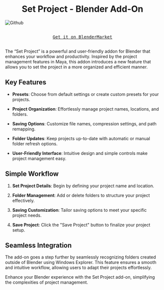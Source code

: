 <h1 align="center">Set Project - Blender Add-On</h1>

![Github](https://github.com/Jishnu-jithu/set-project/assets/145359279/592059f0-8024-4c6c-97a4-1ce6cb47683f)

<p align="center">
  <kbd>
    <br>
    <a href="https://www.blendermarket.com/products/last-used-modifiers">Get it on BlenderMarket‎</a>
    <br>
    <br>
  </kbd>
</p>

The “Set Project” is a powerful and user-friendly addon for Blender that enhances your workflow and productivity. Inspired by the project management features in Maya, this addon introduces a new feature that allows you to set the project in a more organized and efficient manner.

## Key Features

- **Presets**: Choose from default settings or create custom presets for your projects.

- **Project Organization**: Effortlessly manage project names, locations, and folders.
- **Saving Options**: Customize file names, compression settings, and path remapping.
- **Folder Updates**: Keep projects up-to-date with automatic or manual folder refresh options.
- **User-Friendly Interface**: Intuitive design and simple controls make project management easy.

## Simple Workflow

1. **Set Project Details**: Begin by defining your project name and location.

2. **Folder Management**: Add or delete folders to structure your project effectively.
3. **Saving Customization**: Tailor saving options to meet your specific project needs.
4. **Save Project**: Click the "Save Project" button to finalize your project setup.

## Seamless Integration

The add-on goes a step further by seamlessly recognizing folders created outside of Blender using Windows Explorer. This feature ensures a smooth and intuitive workflow, allowing users to adapt their projects effortlessly.

Enhance your Blender experience with the Set Project add-on, simplifying the complexities of project management.
